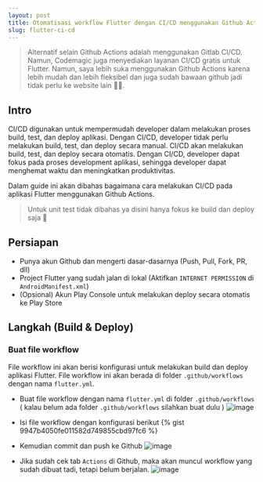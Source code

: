 ```yaml
---
layout: post
title: Otomatisasi workflow Flutter dengan CI/CD menggunakan Github Actions 🚀 (dari Github ke PlayConsole)
slug: flutter-ci-cd
---
```


> Alternatif selain Github Actions adalah menggunakan Gitlab CI/CD. Namun, Codemagic juga menyediakan layanan CI/CD gratis untuk Flutter. Namun, saya lebih suka menggunakan Github Actions karena lebih mudah dan lebih fleksibel dan juga sudah bawaan github jadi tidak perlu ke website lain 🤣🤣.

## Intro

CI/CD digunakan untuk mempermudah developer dalam melakukan proses build, test, dan deploy aplikasi. Dengan CI/CD, developer tidak perlu melakukan build, test, dan deploy secara manual. CI/CD akan melakukan build, test, dan deploy secara otomatis. Dengan CI/CD, developer dapat fokus pada proses development aplikasi, sehingga developer dapat menghemat waktu dan meningkatkan produktivitas.

Dalam guide ini akan dibahas bagaimana cara melakukan CI/CD pada aplikasi Flutter menggunakan Github Actions. 

> Untuk unit test tidak dibahas ya disini hanya fokus ke build dan deploy saja 🤣

## Persiapan
- Punya akun Github dan mengerti dasar-dasarnya (Push, Pull, Fork, PR, dll)
- Project Flutter yang sudah jalan di lokal (Aktifkan `INTERNET PERMISSION` di `AndroidManifest.xml`)
- (Opsional) Akun Play Console untuk melakukan deploy secara otomatis ke Play Store

## Langkah (Build & Deploy)



### Buat file workflow

File workflow ini akan berisi konfigurasi untuk melakukan build dan deploy aplikasi Flutter. File workflow ini akan berada di folder `.github/workflows` dengan nama `flutter.yml`. 

- Buat file workflow dengan nama `flutter.yml` di folder `.github/workflows` ( kalau belum ada folder `.github/workflows` silahkan buat dulu )
![image](https://user-images.githubusercontent.com/45744788/202035956-5adda872-9c41-4559-91c0-6941625264eb.png)

- Isi file workflow dengan konfigurasi berikut
{% gist 9947b4050fe011582d749855cbd97fc6 %}

- Kemudian commit dan push ke Github
![image](https://user-images.githubusercontent.com/45744788/202039290-44b8e22a-baec-44d9-ae6c-e58fbf70f302.png)

- Jika sudah cek tab `Actions` di Github, maka akan muncul workflow yang sudah dibuat tadi, tetapi belum berjalan.
![image](https://user-images.githubusercontent.com/45744788/202039396-affe7c3f-e87b-44cc-873c-bd423744c16b.png)


